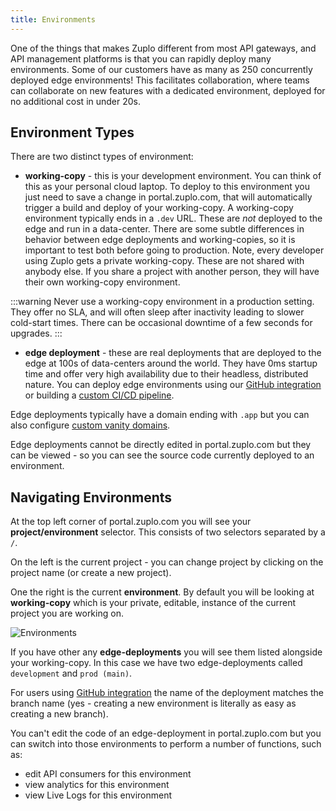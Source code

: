 ```yaml
---
title: Environments
---
```


One of the things that makes Zuplo different from most API gateways, and API management platforms is that you can rapidly deploy many environments. Some of our customers have as many as 250 concurrently deployed edge environments! This facilitates collaboration, where teams can collaborate on new features with a dedicated environment, deployed for no additional cost in under 20s.

## Environment Types

There are two distinct types of environment:

- **working-copy** - this is your development environment. You can think of this as your personal cloud laptop. To deploy to this environment you just need to save a change in portal.zuplo.com, that will automatically trigger a build and deploy of your working-copy. A working-copy environment typically ends in a `.dev` URL. These are _not_ deployed to the edge and run in a data-center. There are some subtle differences in behavior between edge deployments and working-copies, so it is important to test both before going to production. Note, every developer using Zuplo gets a private working-copy. These are not shared with anybody else. If you share a project with another person, they will have their own working-copy environment.

:::warning
Never use a working-copy environment in a production setting. They offer no SLA, and will often sleep after inactivity leading to slower cold-start times. There can be occasional downtime of a few seconds for upgrades.
:::

- **edge deployment** - these are real deployments that are deployed to the edge at 100s of data-centers around the world. They have 0ms startup time and offer very high availability due to their headless, distributed nature. You can deploy edge environments using our [GitHub integration](/guides/github-source-control) or building a [custom CI/CD pipeline](/guides/custom-ci-cd).

Edge deployments typically have a domain ending with `.app` but you can also configure [custom vanity domains](/deployments/custom-domains).

Edge deployments cannot be directly edited in portal.zuplo.com but they can be viewed - so you can see the source code currently deployed to an environment.

## Navigating Environments

At the top left corner of portal.zuplo.com you will see your **project/environment** selector. This consists of two selectors separated by a `/`.

On the left is the current project - you can change project by clicking on the project name (or create a new project).

One the right is the current **environment**. By default you will be looking at **working-copy** which is your private, editable, instance of the current project you are working on.

![Environments](./media/environments.png)

If you have other any **edge-deployments** you will see them listed alongside your working-copy. In this case we have two edge-deployments called `development` and `prod (main)`.

For users using [GitHub integration](../guides/github-source-control) the name of the deployment matches the branch name (yes - creating a new environment is literally as easy as creating a new branch).

You can't edit the code of an edge-deployment in portal.zuplo.com but you can switch into those environments to perform a number of functions, such as:

- edit API consumers for this environment
- view analytics for this environment
- view Live Logs for this environment
